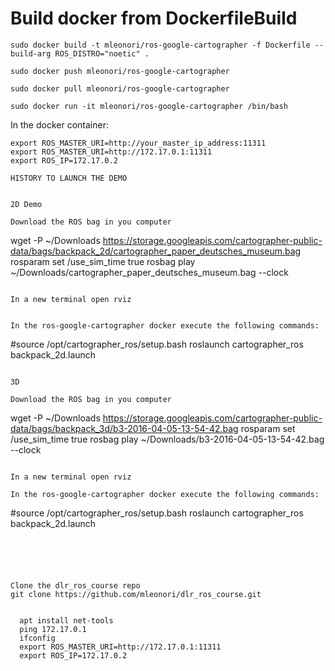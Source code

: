 


# Build docker from DockerfileBuild
```
sudo docker build -t mleonori/ros-google-cartographer -f Dockerfile --build-arg ROS_DISTRO="noetic" .
```

```
sudo docker push mleonori/ros-google-cartographer
```

```
sudo docker pull mleonori/ros-google-cartographer
```

```
sudo docker run -it mleonori/ros-google-cartographer /bin/bash
```

In the docker container:
```
export ROS_MASTER_URI=http://your_master_ip_address:11311
export ROS_MASTER_URI=http://172.17.0.1:11311
export ROS_IP=172.17.0.2

HISTORY TO LAUNCH THE DEMO

  
2D Demo

Download the ROS bag in you computer
```
wget -P ~/Downloads https://storage.googleapis.com/cartographer-public-data/bags/backpack_2d/cartographer_paper_deutsches_museum.bag
rosparam set /use_sim_time true
rosbag play ~/Downloads/cartographer_paper_deutsches_museum.bag --clock
```

In a new terminal open rviz


In the ros-google-cartographer docker execute the following commands:
```
#source /opt/cartographer_ros/setup.bash
roslaunch cartographer_ros backpack_2d.launch
```

3D

Download the ROS bag in you computer
```
wget -P ~/Downloads https://storage.googleapis.com/cartographer-public-data/bags/backpack_3d/b3-2016-04-05-13-54-42.bag
rosparam set /use_sim_time true
rosbag play ~/Downloads/b3-2016-04-05-13-54-42.bag --clock
```

In a new terminal open rviz

In the ros-google-cartographer docker execute the following commands:
```
#source /opt/cartographer_ros/setup.bash
roslaunch cartographer_ros backpack_2d.launch
```





Clone the dlr_ros_course repo
git clone https://github.com/mleonori/dlr_ros_course.git

  
  apt install net-tools
  ping 172.17.0.1
  ifconfig
  export ROS_MASTER_URI=http://172.17.0.1:11311
  export ROS_IP=172.17.0.2
  

